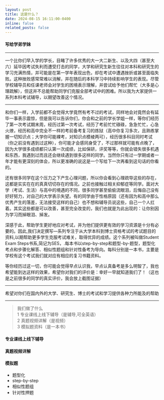 ```yaml
---
layout: post
title: 这是什么？
date: 2024-08-15 16:11:00-0400
inline: false
related_posts: false
---
```




#### 写给学弟学妹


---

一个比你们早入学的学长，目睹了许多优秀的大一大二新生、以及大四（甚至大六）延毕因考试失利而遭受打击的同学，大学和研究生新生往往对本科和研究生的学习充满热情，并可能是在第一学年表现出色，却在考试中遭遇挫折或甚至面临失败。这种挫败感常常难以消解，并在随后的本科学习中持续影响学生的表现。尽管学校辅导员和任课老师会对学生的困境表示理解，并尝试给予他们帮忙（大多是心理疏解），但这并不总能帮助同学们克服全部考试中的困难。所以我为大家提供一系列本科考试辅导，以期望改善这个情况。

---

和你们一样，入学前都不会觉得大学竟然有考不过的考试，同样地会对竟然会有延毕一事表示震惊，但是我可以告诉你们，你会和之前的学长学姐一样，等你们经历了第一次考试期末周，经历过第一次考试，经历了考前忙忙碌碌，急急忙忙，心急火燎，经历和高中完全不一样的考前备考复习的炼狱（高中你复习多次，且熟练掌握一切知识点；大学你可能裸考，对知识点模棱两可），经历很多科目同时考试（你之前没有遇到过这种），你可能才会感同身受了，不过那样就可能有点晚了，因为大学很多成绩都只认第一次成绩，比如保研，评奖等等，你就会错失很多机遇和东西，我遇到过而且还会继续遇到很多这样的同学。当然你只有过一学期或者一年才能有更深刻的体会，所以更准确的说这是一个写给下一次再看到这句话的你看的。


还有很多同学在这个压力之下产生心理问题，所以你会看到心理疏导这些的存在，这都是实实在在的真真切切存在的情况。之前也接触过相关抑郁症等同学。面对大学（考试、生活）与高中的境遇的不同，很多同学甚至偷偷流眼泪，后悔自己没有好好努力，对自己的大学表示失望。有的同学由于性格原因（还有因为和高中那么优秀产生的落差，无法接受这样的自己）也不想和辅导员说这些，自己一个人扛着。其实这些都是可以改善，甚至完全改变的，我们也就是为此出现的：让你别因为学习而掉眼泪、掉发。


深感于此，帮助学生更好地应对考试，并为他们提供更有效的学习资源是十分有必要的。因此,我们决定撰写―系列专注于从大学本科到博士资格考试的考试题目的资料,以期帮助更多学生克服考试难关，取得优异的成绩。这个系列被叫做Student Exam Steps书系,简记为SES，.每本书以step-by-step和题型-by-题型，题型化考点和步骤化解答、相似性题组和针对性备考为导向。每科分别是一本书，主要是学校有这个考试我们就对应有相应的复习书籍资料。

等你经历过这一切，你可能会觉得早点认识我，早点认真备考是多么明智了，我也希望能到达这样的效果，希望你对我们的评价是：幸好一早就知道我们了！（这也是之前很多的同学的真实评价，我会放上截图证据）


---

希望对你们在国内外的大学、研究生、博士的考试和学习提供各种力所能及的帮助





---

> 我们做了什么<br>
> 1 专业课线上线下辅导（是辅导,可全英语）<br>
> 2 真题视频详解（是视频）<br>
> 3 模拟题资料（是一本书）


#### 专业课线上线下辅导

#### 真题视频详解

#### 模拟题
<ul>
    <li>题型化</li>
    <li>step-by-step</li>
    <li>相似性题组</li>
    <li>针对性押题</li>
</ul>


